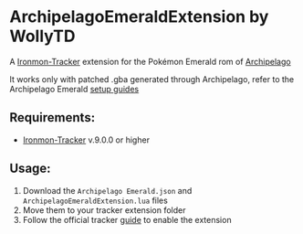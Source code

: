 # ArchipelagoEmeraldExtension by WollyTD

A [Ironmon-Tracker](https://github.com/besteon/Ironmon-Tracker) extension for the Pokémon Emerald rom of [Archipelago](https://archipelago.gg/)

It works only with patched .gba generated through Archipelago, refer to the Archipelago Emerald [setup guides](https://archipelago.gg/tutorial/#Pokemon%20Emerald)

## Requirements:
* [Ironmon-Tracker](https://github.com/besteon/Ironmon-Tracker) v.9.0.0 or higher

## Usage:

1. Download the `Archipelago Emerald.json` and `ArchipelagoEmeraldExtension.lua` files
2. Move them to your tracker extension folder
3. Follow the official tracker [guide](https://github.com/besteon/Ironmon-Tracker/wiki/Tracker-Add-ons#custom-code-extensions) to enable the extension
